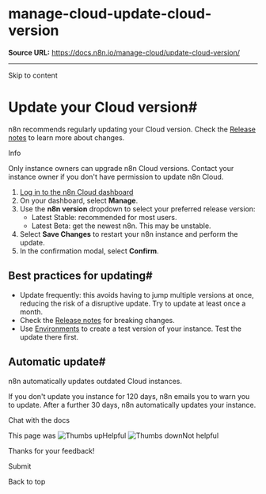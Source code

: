 # manage-cloud-update-cloud-version

**Source URL:** https://docs.n8n.io/manage-cloud/update-cloud-version/

---

Skip to content 

[ ](https://github.com/n8n-io/n8n-docs/edit/main/docs/manage-cloud/update-cloud-version.md "Edit this page")

# Update your Cloud version#

n8n recommends regularly updating your Cloud version. Check the [Release notes](../../release-notes/) to learn more about changes.

Info

Only instance owners can upgrade n8n Cloud versions. Contact your instance owner if you don't have permission to update n8n Cloud.

  1. [Log in to the n8n Cloud dashboard](https://app.n8n.cloud/manage)
  2. On your dashboard, select **Manage**.
  3. Use the **n8n version** dropdown to select your preferred release version: 
     * Latest Stable: recommended for most users.
     * Latest Beta: get the newest n8n. This may be unstable.
  4. Select **Save Changes** to restart your n8n instance and perform the update. 
  5. In the confirmation modal, select **Confirm**.



## Best practices for updating#

  * Update frequently: this avoids having to jump multiple versions at once, reducing the risk of a disruptive update. Try to update at least once a month.
  * Check the [Release notes](../../release-notes/) for breaking changes.
  * Use [Environments](../../source-control-environments/) to create a test version of your instance. Test the update there first.



## Automatic update#

n8n automatically updates outdated Cloud instances. 

If you don't update you instance for 120 days, n8n emails you to warn you to update. After a further 30 days, n8n automatically updates your instance.

Chat with the docs

This page was ![Thumbs up](/_images/assets/thumb_up.png)Helpful  ![Thumbs down](/_images/assets/thumb_down.png)Not helpful 

Thanks for your feedback! 

Submit 

Back to top